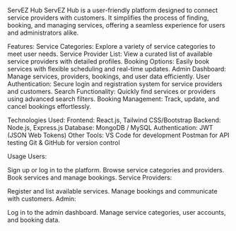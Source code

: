 ServEZ Hub
ServEZ Hub is a user-friendly platform designed to connect service providers with customers. It simplifies the process of finding, booking, and managing services, offering a seamless experience for users and administrators alike.

Features:
Service Categories: Explore a variety of service categories to meet user needs.
Service Provider List: View a curated list of available service providers with detailed profiles.
Booking Options: Easily book services with flexible scheduling and real-time updates.
Admin Dashboard: Manage services, providers, bookings, and user data efficiently.
User Authentication: Secure login and registration system for service providers and customers.
Search Functionality: Quickly find services or providers using advanced search filters.
Booking Management: Track, update, and cancel bookings effortlessly.

Technologies Used:
Frontend: React.js, Tailwind CSS/Bootstrap
Backend: Node.js, Express.js
Database: MongoDB / MySQL
Authentication: JWT (JSON Web Tokens)
Other Tools:
VS Code for development
Postman for API testing
Git & GitHub for version control

Usage
Users:

Sign up or log in to the platform.
Browse service categories and providers.
Book services and manage bookings.
Service Providers:

Register and list available services.
Manage bookings and communicate with customers.
Admin:

Log in to the admin dashboard.
Manage service categories, user accounts, and booking data.